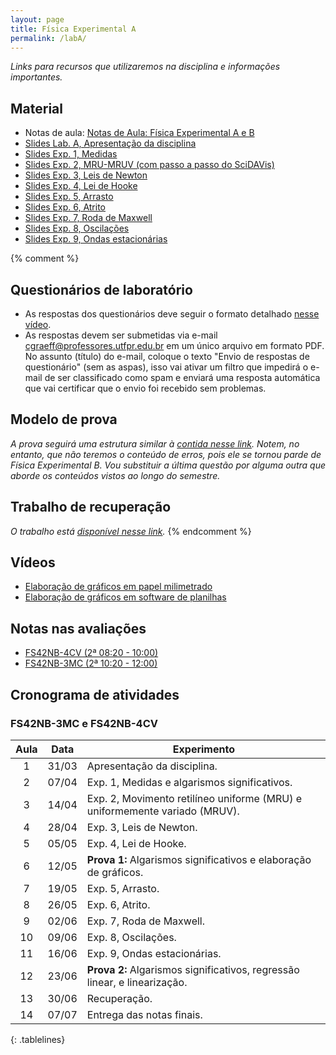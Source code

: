 ```yaml
---
layout: page
title: Física Experimental A
permalink: /labA/
---
```


*Links para recursos que utilizaremos na disciplina e informações importantes.*

## Material
- Notas de aula: [Notas de Aula: Física Experimental A e B](https://github.com/cgraeff/NotasLabAeB/raw/master/NotasLaboratorio.pdf)
- [Slides Lab. A, Apresentação da disciplina](https://github.com/cgraeff/cgraeff.github.io/raw/master/slideslabA/apres.pdf)
- [Slides Exp. 1, Medidas](https://github.com/cgraeff/cgraeff.github.io/raw/master/slideslabA/slides-medidas.pdf)
- [Slides Exp. 2, MRU-MRUV (com passo a passo do SciDAVis)](https://github.com/cgraeff/cgraeff.github.io/raw/master/slideslabA/slides-mru-mruv.pdf)
- [Slides Exp. 3, Leis de Newton](https://github.com/cgraeff/cgraeff.github.io/raw/master/slideslabA/slides-leis-de-newton.pdf)
- [Slides Exp. 4, Lei de Hooke](https://github.com/cgraeff/cgraeff.github.io/raw/master/slideslabA/slides-lei-de-hooke.pdf)
- [Slides Exp. 5, Arrasto](https://github.com/cgraeff/cgraeff.github.io/raw/master/slideslabA/slides-arrasto.pdf)
- [Slides Exp. 6, Atrito](https://github.com/cgraeff/cgraeff.github.io/raw/master/slideslabA/slides-atrito.pdf)
- [Slides Exp. 7, Roda de Maxwell](https://github.com/cgraeff/cgraeff.github.io/raw/master/slideslabA/slides-roda-de-maxwell.pdf)
- [Slides Exp. 8, Oscilações](https://github.com/cgraeff/cgraeff.github.io/raw/master/slideslabA/slides-oscilacoes.pdf)
- [Slides Exp. 9, Ondas estacionárias](https://github.com/cgraeff/cgraeff.github.io/raw/master/slideslabA/slides-ondas-estacionarias.pdf)

{% comment %}
## Questionários de laboratório
- As respostas dos questionários deve seguir o formato detalhado [nesse vídeo](https://www.youtube.com/watch?v=BIVszojx9B4).
- As respostas devem ser submetidas via e-mail [cgraeff@professores.utfpr.edu.br](mailto:cgraeff@professores.utfpr.edu.br) em um único arquivo em formato PDF. No assunto (título) do e-mail, coloque o texto "Envio de respostas de questionário" (sem as aspas), isso vai ativar um filtro que impedirá o e-mail de ser classificado como spam e enviará uma resposta automática que vai certificar que o envio foi recebido sem problemas.

## Modelo de prova
*A prova seguirá uma estrutura similar à [contida nesse link](https://github.com/cgraeff/cgraeff.github.io/raw/master/prova_lab.pdf). Notem, no entanto, que não teremos o conteúdo de erros, pois ele se tornou parde de Física Experimental B. Vou substituir a última questão por alguma outra que aborde os conteúdos vistos ao longo do semestre.*

## Trabalho de recuperação
*O trabalho está [disponível nesse link](https://github.com/cgraeff/cgraeff.github.io/raw/master/Recuperacao_Fisica_Exp_A.pdf).*
{% endcomment %}

## Vídeos
- [Elaboração de gráficos em papel milimetrado](https://www.youtube.com/watch?v=YqKnV53UBDs&list=PLOaZLpYR0EZ5gLuFOneNgXdDREAapj-3V&index=5&t=2s)
- [Elaboração de gráficos em software de planilhas](https://www.youtube.com/watch?v=x2kVREJWKGc&list=PLOaZLpYR0EZ5gLuFOneNgXdDREAapj-3V&index=6&t=2s)

## Notas nas avaliações
- [FS42NB-4CV (2ª 08:20 - 10:00)](https://docs.google.com/spreadsheets/d/1dGTLEq0O9PTRw_PFgVqqkAkVkZHNO7ZzXdjh_ymPlL4/edit?usp=sharing)
- [FS42NB-3MC (2ª 10:20 - 12:00)](https://docs.google.com/spreadsheets/d/1fcqlDagK5Dy27rjgfupR75FlCvIMfva8866YCLygHcQ/edit?usp=sharing)

## Cronograma de atividades

### FS42NB-3MC e FS42NB-4CV
<style>
.tablelines table, .tablelines td, .tablelines th {
        border: 1px solid black;
        }
</style>
|  Aula  | Data  | Experimento |
| :----: | :---: | ----------- |
|  1 | 31/03 | Apresentação da disciplina. |
|  2 | 07/04 | Exp. 1, Medidas e algarismos significativos. |
|  3 | 14/04 | Exp. 2, Movimento retilíneo uniforme (MRU) e uniformemente variado (MRUV). |
|  4 | 28/04 | Exp. 3, Leis de Newton. |
|  5 | 05/05 | Exp. 4, Lei de Hooke. |
|  6 | 12/05 | **Prova 1:** Algarismos significativos e elaboração de gráficos. |
|  7 | 19/05 | Exp. 5, Arrasto. |
|  8 | 26/05 | Exp. 6, Atrito. |
|  9 | 02/06 | Exp. 7, Roda de Maxwell. |
| 10 | 09/06 | Exp. 8, Oscilações. |
| 11 | 16/06 | Exp. 9, Ondas estacionárias. |
| 12 | 23/06 | **Prova 2:** Algarismos significativos, regressão linear, e linearização. |
| 13 | 30/06 | Recuperação.|
| 14 | 07/07 | Entrega das notas finais. |
 {: .tablelines}

